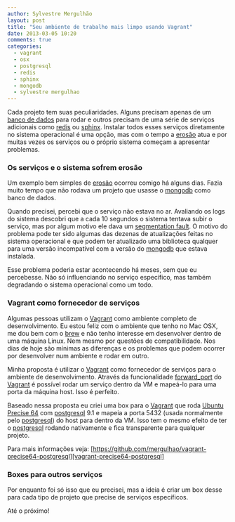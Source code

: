 ```yaml
---
author: Sylvestre Mergulhão
layout: post
title: "Seu ambiente de trabalho mais limpo usando Vagrant"
date: 2013-03-05 10:20
comments: true
categories:
  - vagrant
  - osx
  - postgresql
  - redis
  - sphinx
  - mongodb
  - sylvestre mergulhao
---
```


Cada projeto tem suas peculiaridades. Alguns precisam apenas de um [banco de dados][postgresql] para rodar e outros precisam de uma série de serviços adicionais como [redis][] ou [sphinx][]. Instalar todos esses serviços diretamente no sistema operacional é uma opção, mas com o tempo a [erosão][software_erosion] atua e por muitas vezes os serviços ou o próprio sistema começam a apresentar problemas.
<!-- more -->

### Os serviços e o sistema sofrem erosão

Um exemplo bem simples de [erosão][software_erosion] ocorreu comigo há alguns dias. Fazia muito tempo que não rodava um projeto que usasse o [mongodb][] como banco de dados.

Quando precisei, percebi que o serviço não estava no ar. Avaliando os logs do sistema descobri que a cada 10 segundos o sistema tentava subir o serviço, mas por algum motivo ele dava um [segmentation fault][segmentation_fault]. O motivo do problema pode ter sido algumas das dezenas de atualizações feitas no sistema operacional e que podem ter atualizado uma biblioteca qualquer para uma versão incompatível com a versão do [mongodb][] que estava instalada.

Esse problema poderia estar acontecendo há meses, sem que eu percebesse. Não só influenciando no serviço específico, mas também degradando o sistema operacional como um todo.

### Vagrant como fornecedor de serviços

Algumas pessoas utilizam o [Vagrant][vagrant] como ambiente completo de desenvolvimento. Eu estou feliz com o ambiente que tenho no Mac OSX, me dou bem com o [brew][] e não tenho interesse em desenvolver dentro de uma máquina Linux. Nem mesmo por questões de compatibilidade. Nos dias de hoje são mínimas as diferenças e os problemas que podem ocorrer por desenvolver num ambiente e rodar em outro.

Minha proposta é utilizar o [Vagrant][vagrant] como fornecedor de serviços para o ambiente de desenvolvimento. Através da funcionalidade [forward_port][] do [Vagrant][vagrant] é possível rodar um serviço dentro da VM e mapeá-lo para uma porta da máquina host. Isso é perfeito.

Baseado nessa proposta eu criei uma box para o [Vagrant][vagrant] que roda [Ubuntu Precise 64][precise] com [postgresql][] 9.1 e mapeia a porta 5432 (usada normalmente pelo [postgresql][]) do host para dentro da VM. Isso tem o mesmo efeito de ter o [postgresql][] rodando nativamente e fica transparente para qualquer projeto.

Para mais informações veja: [https://github.com/mergulhao/vagrant-precise64-postgresql][vagrant-precise64-postgresql]

### Boxes para outros serviços

Por enquanto foi só isso que eu precisei, mas a ideia é criar um box desse para cada tipo de projeto que precise de serviços específicos.

Até o próximo!

[vagrant-precise64-postgresql]: https://github.com/mergulhao/vagrant-precise64-postgresql
[precise]: http://releases.ubuntu.com/precise/
[forward_port]: http://docs.vagrantup.com/v1/docs/config/vm/forward_port.html
[brew]: http://mxcl.github.com/homebrew/
[vagrant]: http://www.vagrantup.com/
[segmentation_fault]: http://en.wikipedia.org/wiki/Segmentation_fault
[software_erosion]: http://en.wikipedia.org/wiki/Software_erosion
[postgresql]: http://www.postgresql.org/
[redis]: http://redis.io/
[sphinx]: http://sphinxsearch.com/
[mongodb]: http://www.mongodb.org/